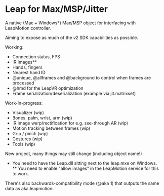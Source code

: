 # Leap for Max/MSP/Jitter

A native (Mac + Windows*) Max/MSP object for interfacing with LeapMotion controller.

Aiming to expose as much of the v2 SDK capabilities as possible.

Working:
- Connection status, FPS
- IR images**
- Hands, fingers
- Nearest hand ID
- @unique, @allframes and @background to control when frames are processed
- @hmd for the LeapVR optimization
- Frame serialization/deserialization (example via jit.matrixset)

Work-in-progress: 
- Visualizer (wip)
- Bones, palm, wrist, arm (wip)
- IR image warp/rectification for e.g. see-through AR (wip)
- Motion tracking between frames (wip)
- Grip / pinch (wip)
- Gestures (wip)
- Tools (wip) 

New project, many things may still change (including object name!)


 * You need to have the Leap.dll sitting next to the leap.mxe on Windows.
 ** You need to enable "allow images" in the LeapMotion service for this to work.

There's also backwards-compatibility mode (@aka 1) that outputs the same data as aka.leapmotion. 


